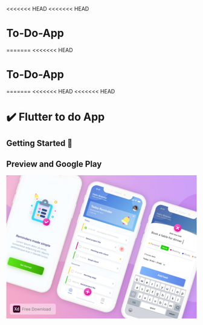 <<<<<<< HEAD
<<<<<<< HEAD
# To-Do-App
=======
<<<<<<< HEAD
# To-Do-App
=======
<<<<<<< HEAD
<<<<<<< HEAD
# ✔️ Flutter to do App 


## Getting Started 🚀


## Preview and Google Play



![App preview](doc/AppPreviewUplabs.jpg)

